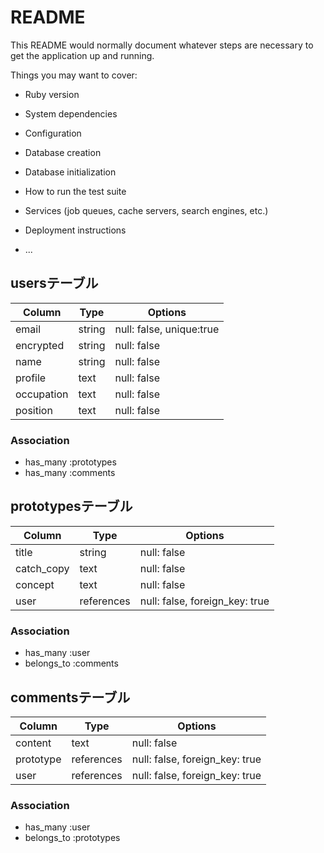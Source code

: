 # README

This README would normally document whatever steps are necessary to get the
application up and running.

Things you may want to cover:

* Ruby version

* System dependencies

* Configuration

* Database creation

* Database initialization

* How to run the test suite

* Services (job queues, cache servers, search engines, etc.)

* Deployment instructions

* ...

## usersテーブル

| Column             | Type   | Options                 |
| ------------------ | ------ | ----------------------- |
| email              | string | null: false, unique:true|
| encrypted          | string | null: false             |
| name               | string | null: false             |
| profile            | text   | null: false             |
| occupation         | text   | null: false             |
| position           | text   | null: false             |

### Association

- has_many :prototypes
- has_many :comments

## prototypesテーブル

| Column             | Type         | Options                        |
| ------------------ | ------------ | ------------------------------ |
| title              | string       | null: false                    |
| catch_copy         | text         | null: false                    |
| concept            | text         | null: false                    |
| user               | references   | null: false, foreign_key: true |

### Association

- has_many   :user
- belongs_to :comments

## commentsテーブル

| Column             | Type         | Options                        |
| ------------------ | ------------ | ------------------------------ |
| content            | text         | null: false                    |
| prototype          | references   | null: false, foreign_key: true |
| user               | references   | null: false, foreign_key: true |

### Association

- has_many   :user
- belongs_to :prototypes


